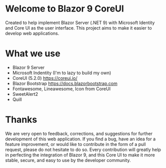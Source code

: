 # Welcome to Blazor 9 CoreUI

Created to help implement Blazor Server (.NET 9) with Microsoft Identity and Core UI as the user interface. This project aims to make it easier to develop web applications.

# What we use
- Blazor 9 Server
- Microsoft Indentity (I'm to lazy to build my own)
- CoreUI (5.2.0) https://coreui.io/
- Blazor Bootstrap https://docs.blazorbootstrap.com
- Fontawesome, Lineawesome, Icon from CoreUI
- SweetAlert2
- Quill

# Thanks
We are very open to feedback, corrections, and suggestions for further development of this web application. If you find a bug, have an idea for a feature improvement, or would like to contribute in the form of a pull request, please do not hesitate to do so. Every contribution will greatly help in perfecting the integration of Blazor 9, and this Core UI to make it more stable, secure, and easy to use by the developer community.

